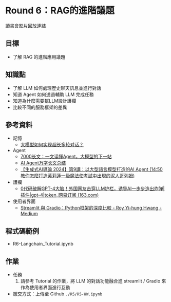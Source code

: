 # Round 6：RAG的進階議題
[讀書會影片回放連結](https://youtu.be/E6kj8WaZlzQ)

## 目標
- 了解 RAG 的進階應用議題

## 知識點
- 了解 LLM 如何處理歷史聊天訊息並進行對話
- 知道 Agent 如何透過輔助 LLM 完成任務
- 知道為什麼需要幫LLM設計護欄
- 比較不同的服務框架的差異

## 參考資料
- 記憶
    - [大模型如何实现超长多轮对话？](https://www.zhihu.com/question/646184656/answer/3560062761)
- Agent
    - [7000长文：一文读懂Agent，大模型的下一站](https://zhuanlan.zhihu.com/p/678046050)
    - [AI Agent万字长文总结](https://zhuanlan.zhihu.com/p/662460753)
    - [【生成式AI導論 2024】第9講：以大型語言模型打造的AI Agent (14:50 教你怎麼打造芙莉蓮一級魔法使考試中出現的泥人哥列姆)](https://www.youtube.com/watch?v=bJZTJ7MjYqg)
- 護欄
    - [0代码破解GPT-4大脑！外国网友击穿LLM护栏，诱导AI一步步造出炸弹|插件|gpt-4|token_网易订阅 (163.com)](https://www.163.com/dy/article/IBCL7S180511ABV6.html)
- 使用者界面
    - [Streamlit 與 Gradio：Python框架的深度比較 - Roy Yi-hung Hwang - Medium](https://medium.com/@royhwang_78906/streamlit-%E8%88%87-gradio-python%E6%A1%86%E6%9E%B6%E7%9A%84%E6%B7%B1%E5%BA%A6%E6%AF%94%E8%BC%83-8d576560ff05)


## 程式碼範例
- R6-Langchain_Tutorial.ipynb

## 作業
- 任務
    1. 請參考 Tutorial 的作業，將 LLM 的對話功能融合進 streamlit / Gradio 來作為使用者界面進行互動 
- 繳交方式：上傳至 Github `./R5/R5-HW.ipynb`